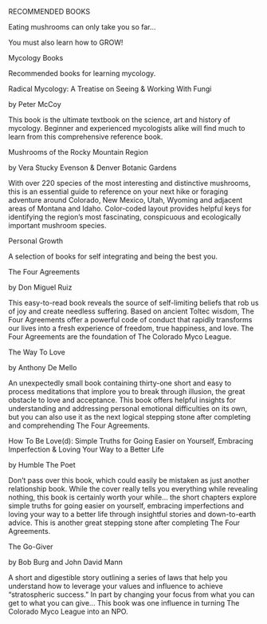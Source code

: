 RECOMMENDED BOOKS

Eating mushrooms can only take you so far…

You must also learn how to GROW!

Mycology Books

Recommended books for learning mycology.

Radical Mycology: A Treatise on Seeing & Working With Fungi

by Peter McCoy

This book is the ultimate textbook on the science, art and history of mycology. Beginner and experienced mycologists alike will find much to learn from this comprehensive reference book.

Mushrooms of the Rocky Mountain Region

by Vera Stucky Evenson & Denver Botanic Gardens

With over 220 species of the most interesting and distinctive mushrooms, this is an essential guide to reference on your next hike or foraging adventure around Colorado, New Mexico, Utah, Wyoming and adjacent areas of Montana and Idaho. Color-coded layout provides helpful keys for identifying the region’s most fascinating, conspicuous and ecologically important mushroom species.

Personal Growth

A selection of books for self integrating and being the best you.

The Four Agreements

by Don Miguel Ruiz

This easy-to-read book reveals the source of self-limiting beliefs that rob us of joy and create needless suffering. Based on ancient Toltec wisdom, The Four Agreements offer a powerful code of conduct that rapidly transforms our lives into a fresh experience of freedom, true happiness, and love. The Four Agreements are the foundation of The Colorado Myco League.

The Way To Love

by Anthony De Mello

An unexpectedly small book containing thirty-one short and easy to process meditations that implore you to break through illusion, the great obstacle to love and acceptance. This book offers helpful insights for understanding and addressing personal emotional difficulties on its own, but you can also use it as the next logical stepping stone after completing and comprehending The Four Agreements.

How To Be Love(d): Simple Truths for Going Easier on Yourself, Embracing Imperfection & Loving Your Way to a Better Life

by Humble The Poet

Don’t pass over this book, which could easily be mistaken as just another relationship book. While the cover really tells you everything while revealing nothing, this book is certainly worth your while… the short chapters explore simple truths for going easier on yourself, embracing imperfections and loving your way to a better life through insightful stories and down-to-earth advice. This is another great stepping stone after completing The Four Agreements.

The Go-Giver

by Bob Burg and John David Mann

A short and digestible story outlining a series of laws that help you understand how to leverage your values and influence to achieve “stratospheric success.” In part by changing your focus from what you can get to what you can give… This book was one influence in turning The Colorado Myco League into an NPO.